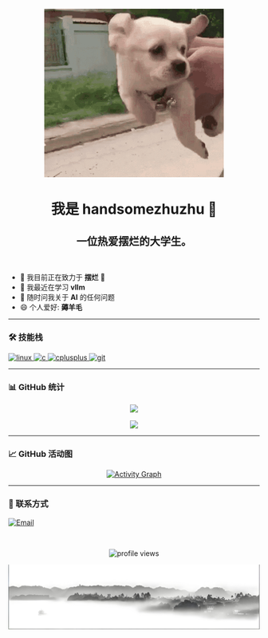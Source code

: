 <!-- 开头可以放一个有趣的 Banner 或 GIF 动图 -->
<p align="center">
  <img src="https://raw.githubusercontent.com/handsomezhuzhu/handsomezhuzhu/main/github_header_image1.gif" alt="Header Banner"/>
  <!-- 提示：如果你还没有上传这张图片，它会显示为一个损坏的图标。请在你的仓库里创建一个 assets 文件夹并上传图片。-->
</p>

<h1 align="center">我是 handsomezhuzhu 👋</h1>
<h2 align="center">一位热爱摆烂的大学生。</h2>

<br>

<!-- 个人信息 (已修正换行) -->
- 🔭 我目前正在致力于 **摆烂** 🌱
- 🌱 我最近在学习 **vllm**
- 💬 随时问我关于 **AI** 的任何问题
- 😄 个人爱好: **薅羊毛**

---

### 🛠️ 技能栈

<!-- 技能徽章现在是 Linux, C, C++, Git, 并且在同一行 -->
<p align="left">
  <a href="https://www.linux.org/" target="_blank" rel="noreferrer">
    <img src="https://img.shields.io/badge/Linux-FCC624?style=for-the-badge&logo=linux&logoColor=black" alt="linux"/>
  </a>
  <a href="https://en.cppreference.com/w/c/language" target="_blank" rel="noreferrer">
    <img src="https://img.shields.io/badge/C-A8B9CC?style=for-the-badge&logo=c&logoColor=white" alt="c"/>
  </a>
  <a href="https://isocpp.org/" target="_blank" rel="noreferrer">
    <img src="https://img.shields.io/badge/C++-00599C?style=for-the-badge&logo=cplusplus&logoColor=white" alt="cplusplus"/>
  </a>
  <a href="https://git-scm.com/" target="_blank" rel="noreferrer">
    <img src="https://img.shields.io/badge/Git-F05032?style=for-the-badge&logo=git&logoColor=white" alt="git"/>
  </a>
</p>

---

### 📊 GitHub 统计
<p align="center">
  <img align="center" src="https://github-readme-stats.vercel.app/api?username=handsomezhuzhu&locale=cn&line_height=33&show_icons=true&theme=tokyonight&rank_icon=default"/>
</p>
<p align="center">
  <img align="center"src="https://github-readme-stats.vercel.app/api/top-langs/?username=handsomezhuzhu&locale=cn&line_height=33&theme=tokyonight&langs_count=5&layout=compact"/>
</p>

---

### 📈 GitHub 活动图
<p align="center">
  <a href="https://github.com/ashutosh00710/github-readme-activity-graph">
    <img alt="Activity Graph" src="https://github-readme-activity-graph.vercel.app/graph?username=handsomezhuzhu&theme=react-dark&hide_border=true&area=true" />
  </a>
</p>

---

### 🔗 联系方式
<p align="left">
  <a href="mailto:2658601135@qq.com" target="blank"><img align="center" src="https://img.shields.io/badge/Email-D14836?style=for-the-badge&logo=gmail&logoColor=white" alt="Email"/></a>
</p>

<br>

<!-- 访客计数器 -->
<p align="center">
  <img src="https://komarev.com/ghpvc/?username=handsomezhuzhu&label=Profile%20views&color=0e75b6&style=flat" alt="profile views"/>
</p>

<p align="center">
  <img src="https://raw.githubusercontent.com/handsomezhuzhu/handsomezhuzhu/main/github_header_image.jpg" alt="Header Banner" width="800"/>
  <!-- 提示：如果你还没有上传这张图片，它会显示为一个损坏的图标。请在你的仓库里创建一个 assets 文件夹并上传图片。-->
</p>
